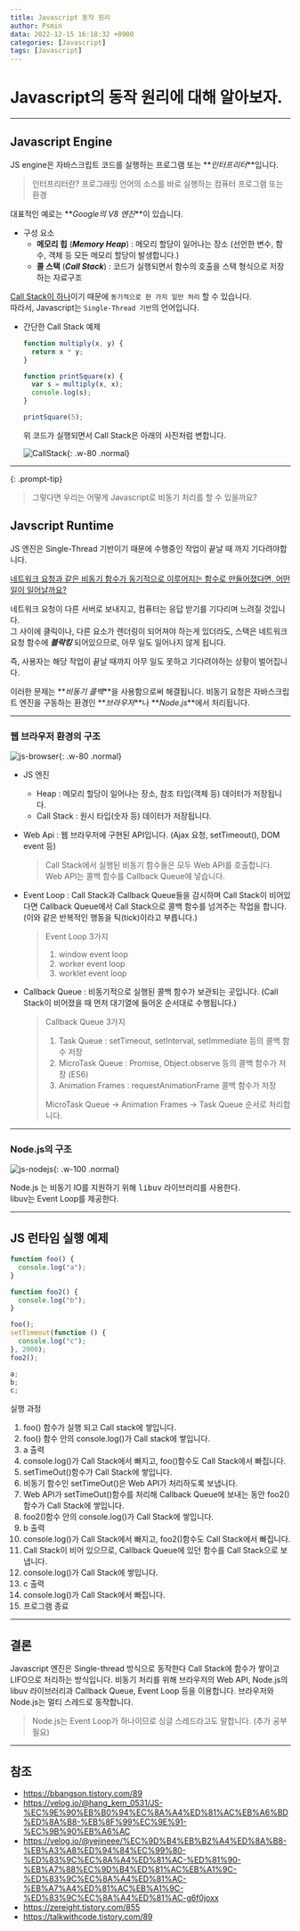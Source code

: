 ```yaml
---
title: Javascript 동작 원리
author: Psmin
data: 2022-12-15 16:18:32 +0900
categories: [Javascript]
tags: [Javascript]
---
```


# Javascript의 동작 원리에 대해 알아보자.

---

## Javascript Engine

JS engine은 자바스크립트 코드를 실행하는 프로그램 또는 **_인터프리터_**입니다.

> 인터프리터란?
> 프로그래밍 언어의 소스를 바로 실행하는 컴퓨터 프로그램 또는 환경

대표적인 예로는 **_Google의 V8 엔진_**이 있습니다.

- 구성 요소
  - **메모리 힙** (**_Memory Heap_**) : 메모리 할당이 일어나는 장소 (선언한 변수, 함수, 객체 등 모든 메모리 할당이 발생합니다.)
  - **콜 스택** (**_Call Stack_**) : 코드가 실행되면서 함수의 호출을 스택 형식으로 저장하는 자료구조

<u>Call Stack이 하나</u>이기 때문에 `동기적으로 한 가지 일만 처리` 할 수 있습니다.  
따라서, Javascript는 `Single-Thread 기반`의 언어입니다.

- 간단한 Call Stack 예제

  ```js
  function multiply(x, y) {
    return x * y;
  }

  function printSquare(x) {
    var s = multiply(x, x);
    console.log(s);
  }

  printSquare(5);
  ```

  위 코드가 실행되면서 Call Stack은 아래의 사진처럼 변합니다.

  ![CallStack](/assets/img/call-stack.png){: .w-80 .normal}

---

{: .prompt-tip}

> 그렇다면 우리는 어떻게 Javascript로 비동기 처리를 할 수 있을까요?

## Javscript Runtime

JS 엔진은 Single-Thread 기반이기 때문에 수행중인 작업이 끝날 때 까지 기다려야합니다.

<u>네트워크 요청과 같은 비동기 함수가 동기적으로 이루어지는 함수로 만들어졌다면, 어떤 일이 일어날까요?</u>

네트워크 요청이 다른 서버로 보내지고, 컴퓨터는 응답 받기를 기다리며 느려질 것입니다.  
그 사이에 클릭이나, 다른 요소가 렌더링이 되어져야 하는게 있더라도, 스택은 네트워크 요청 함수에 **_블락킹_** 되어있으므로, 아무 일도 일어나지 않게 됩니다.

즉, 사용자는 해당 작업이 끝날 때까지 아무 일도 못하고 기다려야하는 상황이 벌어집니다.

이러한 문제는 **_비동기 콜백_**을 사용함으로써 해결됩니다. 비동기 요청은 자바스크립트 엔진을 구동하는 환경인 **_브라우저_**나 **_Node.js_**에서 처리됩니다.

---

### 웹 브라우저 환경의 구조

![js-browser](/assets/img/js-browser-logic.png){: .w-80 .normal}

- JS 엔진

  - Heap : 메모리 할당이 일어나는 장소, 참조 타입(객체 등) 데이터가 저장됩니다.
  - Call Stack : 원시 타입(숫자 등) 데이터가 저장됩니다.

- Web Api : 웹 브라우저에 구현된 API입니다. (Ajax 요청, setTimeout(), DOM event 등)

  > Call Stack에서 실행된 비동기 함수들은 모두 Web API를 호출합니다.
  > Web API는 콜백 함수를 Callback Queue에 넣습니다.

- Event Loop : Call Stack과 Callback Queue들을 감시하며 Call Stack이 비어있다면 Callback Queue에서 Call Stack으로 콜백 함수를 넘겨주는 작업을 합니다.  
  (이와 같은 반복적인 행동을 틱(tick)이라고 부릅니다.)

  > Event Loop 3가지
  >
  > 1. window event loop
  > 2. worker event loop
  > 3. worklet event loop

- Callback Queue : 비동기적으로 실행된 콜백 함수가 보관되는 곳입니다.
  (Call Stack이 비어졌을 때 먼저 대기열에 들어온 순서대로 수행됩니다.)

  > Callback Queue 3가지
  >
  > 1. Task Queue : setTimeout, setInterval, setImmediate 등의 콜백 함수 저장
  > 2. MicroTask Queue : Promise, Object.observe 등의 콜백 함수가 저장 (ES6)
  > 3. Animation Frames : requestAnimationFrame 콜백 함수가 저장
  >
  > MicroTask Queue -> Animation Frames -> Task Queue 순서로 처리합니다.

---

### Node.js의 구조

![js-nodejs](/assets//img/js-nodejs-logic.png){: .w-100 .normal}

Node.js 는 비동기 IO를 지원하기 위해 <kbd>libuv</kbd> 라이브러리를 사용한다.  
libuv는 Event Loop를 제공한다.

---

## JS 런타임 실행 예제

```js
function foo() {
  console.log("a");
}

function foo2() {
  console.log("b");
}

foo();
setTimeout(function () {
  console.log("c");
}, 2000);
foo2();
```

```js
a;
b;
c;
```

실행 과정

1. foo() 함수가 실행 되고 Call stack에 쌓입니다.
2. foo() 함수 안의 console.log()가 Call stack에 쌓입니다.
3. a 출력
4. console.log()가 Call Stack에서 빠지고, foo()함수도 Call Stack에서 빠집니다.
5. setTimeOut()함수가 Call Stack에 쌓입니다.
6. 비동기 함수인 setTimeOut()은 Web API가 처리하도록 보냅니다.
7. Web API가 setTimeOut()함수를 처리해 Callback Queue에 보내는 동안 foo2()함수가 Call Stack에 쌓입니다.
8. foo2()함수 안의 console.log()가 Call Stack에 쌓입니다.
9. b 출력
10. console.log()가 Call Stack에서 빠지고, foo2()함수도 Call Stack에서 빠집니다.
11. Call Stack이 비어 있으므로, Callback Queue에 있던 함수를 Call Stack으로 보냅니다.
12. console.log()가 Call Stack에 쌓입니다.
13. c 출력
14. console.log()가 Call Stack에서 빠집니다.
15. 프로그램 종료

---

## 결론

Javascript 엔진은 Single-thread 방식으로 동작한다 Call Stack에 함수가 쌓이고 LIFO으로 처리하는 방식입니다.
비동기 처리를 위해 브라우저의 Web API, Node.js의 libuv 라이브러리과 Callback Queue, Event Loop 등을 이용합니다.
브라우저와 Node.js는 멀티 스레드로 동작합니다.

> Node.js는 Event Loop가 하나이므로 싱글 스레드라고도 말합니다. (추가 공부 필요)

---

## 참조

- <https://bbangson.tistory.com/89>
- <https://velog.io/@hang_kem_0531/JS-%EC%9E%90%EB%B0%94%EC%8A%A4%ED%81%AC%EB%A6%BD%ED%8A%B8-%EB%8F%99%EC%9E%91-%EC%9B%90%EB%A6%AC>
- <https://velog.io/@yejineee/%EC%9D%B4%EB%B2%A4%ED%8A%B8-%EB%A3%A8%ED%94%84%EC%99%80-%ED%83%9C%EC%8A%A4%ED%81%AC-%ED%81%90-%EB%A7%88%EC%9D%B4%ED%81%AC%EB%A1%9C-%ED%83%9C%EC%8A%A4%ED%81%AC-%EB%A7%A4%ED%81%AC%EB%A1%9C-%ED%83%9C%EC%8A%A4%ED%81%AC-g6f0joxx>
- <https://zereight.tistory.com/855>
- <https://talkwithcode.tistory.com/89>
